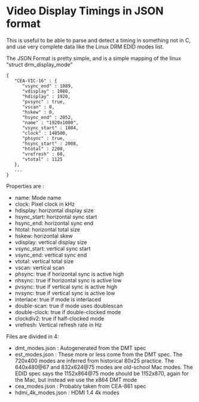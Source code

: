 Video Display Timings in JSON format
====================================

This is useful to be able to parse and detect a timing in something not in C,
and use very complete data like the Linux DRM EDID modes list.

The JSON Format is pretty simple, and is a simple mapping of the linux "struct drm_display_mode"

```
{
   "CEA-VIC-16" : {
      "vsync_end" : 1089,
      "vdisplay" : 1080,
      "hdisplay" : 1920,
      "pvsync" : true,
      "vscan" : 0,
      "hskew" : 0,
      "hsync_end" : 2052,
      "name" : "1920x1080",
      "vsync_start" : 1084,
      "clock" : 148500,
      "phsync" : true,
      "hsync_start" : 2008,
      "htotal" : 2200,
      "vrefresh" : 60,
      "vtotal" : 1125
   },
   ...
}	
```

Properties are :
  * name: Mode name
  * clock: Pixel clock in kHz
  * hdisplay: horizontal display size
  * hsync_start: horizontal sync start
  * hsync_end: horizontal sync end
  * htotal: horizontal total size
  * hskew: horizontal skew
  * vdisplay: vertical display size
  * vsync_start: vertical sync start
  * vsync_end: vertical sync end
  * vtotal: vertical total size
  * vscan:  vertical scan
  * phsync: true if horizontal sync is active high
  * nhsync: true if horizontal sync is active low
  * pvsync: true if vertical sync is active high
  * nvsync: true if vertical sync is active low
  * interlace: true if mode is interlaced
  * double-scan: true if mode uses doublescan
  * double-clock: true if double-clocked mode
  * clockdiv2: true if half-clocked mode
  * vrefresh: Vertical refresh rate in Hz

Files are divided in 4:
  * dmt_modes.json : Autogenerated from the DMT spec
  * est_modes.json : These more or less come from the DMT spec.  The 720x400 modes are inferred from historical 80x25 practice.  The 640x480@67 and 832x624@75 modes are old-school Mac modes.  The EDID spec says the 1152x864@75 mode should be 1152x870, again for the Mac, but instead we use the x864 DMT mode
  * cea_modes.json : Probably taken from CEA-861 spec
  * hdmi_4k_modes.json : HDMI 1.4 4k modes
